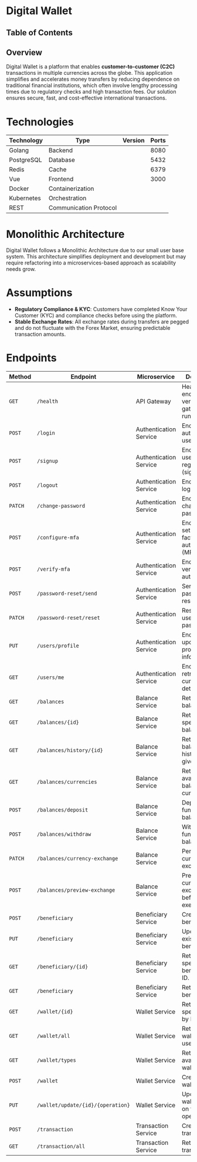 # Digital Wallet

## Table of Contents

## Overview

Digital Wallet is a platform that enables **customer-to-customer (C2C)** transactions in multiple currencies across the globe. This application simplifies and accelerates money transfers by reducing dependence on traditional financial institutions, which often involve lengthy processing times due to regulatory checks and high transaction fees. Our solution ensures secure, fast, and cost-effective international transactions.

# Technologies

| Technology | Type                   | Version | Ports |
| ---------- | ---------------------- | :-----: | ----- |
| Golang     | Backend                |         | 8080  |
| PostgreSQL | Database               |         | 5432  |
| Redis      | Cache                  |         | 6379  |
| Vue        | Frontend               |         | 3000  |
| Docker     | Containerization       |         |       |
| Kubernetes | Orchestration          |         |       |
| REST       | Communication Protocol |         |       |

# Monolithic Architecture

Digital Wallet follows a Monolithic Architecture due to our small user base system. This architecture simplifies deployment and development but may require refactoring into a microservices-based approach as scalability needs grow.

# Assumptions

- **Regulatory Compliance & KYC**: Customers have completed Know Your Customer (KYC) and compliance checks before using the platform.
- **Stable Exchange Rates**: All exchange rates during transfers are pegged and do not fluctuate with the Forex Market, ensuring predictable transaction amounts.

# Endpoints

| Method  | Endpoint                          | Microservice           | Description                                             |
| ------- | --------------------------------- | ---------------------- | ------------------------------------------------------- |
| `GET`   | `/health`                         | API Gateway            | Health check endpoint to verify the gateway is running. |
| `POST`  | `/login`                          | Authentication Service | Endpoint to authenticate users (login).                 |
| `POST`  | `/signup`                         | Authentication Service | Endpoint for user registration (signup).                |
| `POST`  | `/logout`                         | Authentication Service | Endpoint to log out users.                              |
| `PATCH` | `/change-password`                | Authentication Service | Endpoint to change user password.                       |
| `POST`  | `/configure-mfa`                  | Authentication Service | Endpoint to set up multi-factor authentication (MFA).   |
| `POST`  | `/verify-mfa`                     | Authentication Service | Endpoint to verify MFA authentication.                  |
| `POST`  | `/password-reset/send`            | Authentication Service | Sends a password reset email.                           |
| `PATCH` | `/password-reset/reset`           | Authentication Service | Resets the user password.                               |
| `PUT`   | `/users/profile`                  | Authentication Service | Endpoint to update user profile information.            |
| `GET`   | `/users/me`                       | Authentication Service | Endpoint to retrieve current user details.              |
| `GET`   | `/balances`                       | Balance Service        | Retrieves user balances.                                |
| `GET`   | `/balances/{id}`                  | Balance Service        | Retrieves a specific balance by ID.                     |
| `GET`   | `/balances/history/{id}`          | Balance Service        | Retrieves the balance history for a given ID.           |
| `GET`   | `/balances/currencies`            | Balance Service        | Retrieves available balance currencies.                 |
| `POST`  | `/balances/deposit`               | Balance Service        | Deposits funds into a balance.                          |
| `POST`  | `/balances/withdraw`              | Balance Service        | Withdraws funds from a balance.                         |
| `PATCH` | `/balances/currency-exchange`     | Balance Service        | Performs a currency exchange.                           |
| `POST`  | `/balances/preview-exchange`      | Balance Service        | Previews a currency exchange before executing it.       |
| `POST`  | `/beneficiary`                    | Beneficiary Service    | Creates a new beneficiary.                              |
| `PUT`   | `/beneficiary`                    | Beneficiary Service    | Updates an existing beneficiary.                        |
| `GET`   | `/beneficiary/{id}`               | Beneficiary Service    | Retrieves a specific beneficiary by ID.                 |
| `GET`   | `/beneficiary`                    | Beneficiary Service    | Retrieves all beneficiaries.                            |
| `GET`   | `/wallet/{id}`                    | Wallet Service         | Retrieves a specific wallet by ID.                      |
| `GET`   | `/wallet/all`                     | Wallet Service         | Retrieves all wallets for the user.                     |
| `GET`   | `/wallet/types`                   | Wallet Service         | Retrieves available wallet types.                       |
| `POST`  | `/wallet`                         | Wallet Service         | Creates a new wallet.                                   |
| `PUT`   | `/wallet/update/{id}/{operation}` | Wallet Service         | Updates a wallet based on the operation.                |
| `POST`  | `/transaction`                    | Transaction Service    | Creates a new transaction.                              |
| `GET`   | `/transaction/all`                | Transaction Service    | Retrieves all transactions.                             |
